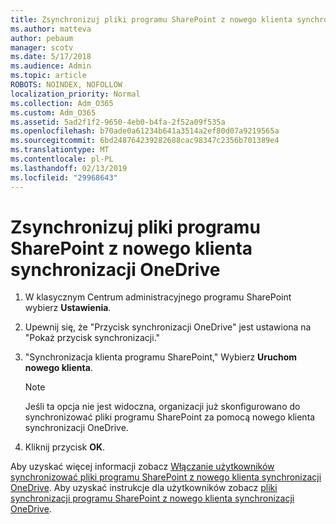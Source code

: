 ```yaml
---
title: Zsynchronizuj pliki programu SharePoint z nowego klienta synchronizacji OneDrive
ms.author: matteva
author: pebaum
manager: scotv
ms.date: 5/17/2018
ms.audience: Admin
ms.topic: article
ROBOTS: NOINDEX, NOFOLLOW
localization_priority: Normal
ms.collection: Adm_O365
ms.custom: Adm_O365
ms.assetid: 5ad2f1f2-9650-4eb0-b4fa-2f52a09f535a
ms.openlocfilehash: b70ade0a61234b641a3514a2ef80d07a9219565a
ms.sourcegitcommit: 6bd248764239282688cac98347c2356b701389e4
ms.translationtype: MT
ms.contentlocale: pl-PL
ms.lasthandoff: 02/13/2019
ms.locfileid: "29968643"
---
```

# <a name="sync-sharepoint-files-with-the-new-onedrive-sync-client"></a>Zsynchronizuj pliki programu SharePoint z nowego klienta synchronizacji OneDrive

1. W klasycznym Centrum administracyjnego programu SharePoint wybierz **Ustawienia**.
    
2. Upewnij się, że "Przycisk synchronizacji OneDrive" jest ustawiona na "Pokaż przycisk synchronizacji."
    
3. "Synchronizacja klienta programu SharePoint," Wybierz **Uruchom nowego klienta**.
    
    > [!NOTE]
    > Jeśli ta opcja nie jest widoczna, organizacji już skonfigurowano do synchronizować pliki programu SharePoint za pomocą nowego klienta synchronizacji OneDrive. 
  
4. Kliknij przycisk **OK**.
    
Aby uzyskać więcej informacji zobacz [Włączanie użytkowników synchronizować pliki programu SharePoint z nowego klienta synchronizacji OneDrive](https://go.microsoft.com/fwlink/?linkid=866433). Aby uzyskać instrukcje dla użytkowników zobacz [pliki synchronizacji programu SharePoint z nowego klienta synchronizacji OneDrive](https://go.microsoft.com/fwlink/?linkid=866427).
  

